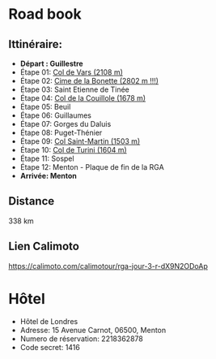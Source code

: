 # Road book

## Ittinéraire:
- **Départ : Guillestre**
- Étape 01: [Col de Vars (2108 m)](https://www.routedesgrandesalpes.com/grands-cols/col-de-vars)
- Étape 02: [Cime de la Bonette (2802 m !!!)](https://www.routedesgrandesalpes.com/grands-cols/cime-de-la-bonette)
- Étape 03: Saint Etienne de Tinée
- Étape 04: [Col de la Couillole (1678 m)](https://www.routedesgrandesalpes.com/grands-cols/col-de-la-couillole)
- Étape 05: Beuil
- Étape 06: Guillaumes
- Étape 07: Gorges du Daluis
- Étape 08: Puget-Thénier
- Étape 09: [Col Saint-Martin (1503 m)](https://www.routedesgrandesalpes.com/grands-cols/col-saint-martin)
- Étape 10: [Col de Turini (1604 m)](https://www.routedesgrandesalpes.com/grands-cols/col-de-turini)
- Étape 11: Sospel
- Étape 12: Menton - Plaque de fin de la RGA
- **Arrivée: Menton**

## Distance
338 km

## Lien Calimoto
https://calimoto.com/calimotour/rga-jour-3-r-dX9N2ODoAp

# Hôtel 
- Hôtel de Londres
- Adresse: 15 Avenue Carnot, 06500, Menton
- Numero de réservation: 2218362878
- Code secret: 1416